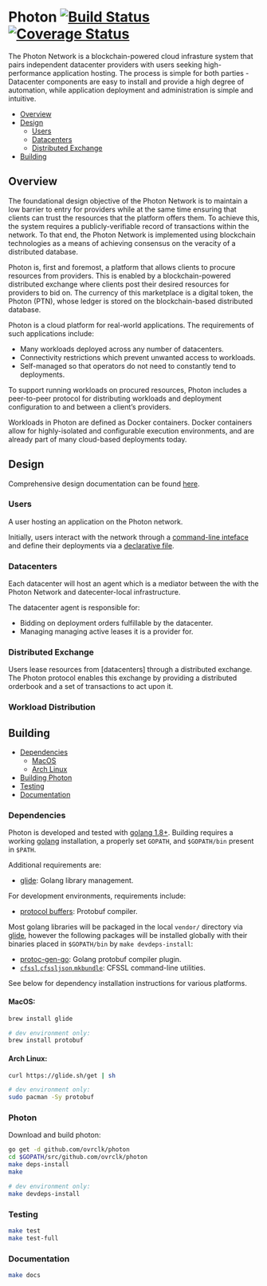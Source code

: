 # Photon [![Build Status](https://travis-ci.com/ovrclk/photon.svg?token=xMx9pPujMteGc5JpGjzX&branch=master-update)](https://travis-ci.com/ovrclk/photon) [![Coverage Status](https://coveralls.io/repos/github/ovrclk/photon/badge.svg?t=bXSvuV)](https://coveralls.io/github/ovrclk/photon)

The Photon Network is a blockchain-powered cloud infrasture system that pairs independent datacenter providers with users seeking high-performance application hosting.  The process is simple for both parties - Datacenter components are easy to install and provide a high degree of automation, while application deployment and administration is simple and intuitive.

* [Overview](#overview)
* [Design](#design)
  * [Users](#users)
  * [Datacenters](#datacenters)
  * [Distributed Exchange](#distributed-exchange)
* [Building](#building)

## Overview

The foundational design objective of the Photon Network is to maintain a low barrier to entry for
providers while at the same time ensuring that clients can trust the resources that the platform
offers them.  To achieve this, the system requires a publicly-verifiable record of transactions
within the network.  To that end, the Photon Network is implemented using blockchain technologies as
a means of achieving consensus on the veracity of a distributed database.

Photon is, first and foremost, a platform that allows clients to procure resources from providers.
This is enabled by a blockchain-powered distributed exchange where clients post their desired
resources for providers to bid on.  The currency of this marketplace is a digital token, the Photon
(PTN), whose ledger is stored on the blockchain-based distributed database.

Photon is a cloud platform for real-world applications. The requirements of such applications
include:

* Many workloads deployed across any number of datacenters.
* Connectivity restrictions which prevent unwanted access to workloads.
* Self-managed so that operators do not need to constantly tend to deployments.

To support running workloads on procured resources, Photon includes a peer-to-peer protocol for
distributing workloads and deployment configuration to and between a client’s providers.

Workloads in Photon are defined as Docker containers.  Docker containers allow for highly-isolated
and configurable execution environments, and are already part of many cloud-based deployments today.

## Design

Comprehensive design documentation can be found [here](_docs/design.md).

### Users

A user hosting an application on the Photon network.

Initially, users interact with the network through a [command-line inteface](_docs/photon-cli.md) and define their deployments via a [declarative file](_docs/sdl.md).

### Datacenters

Each datacenter will host an agent which is a mediator between the with the Photon Network and datecenter-local infrastructure.

The datacenter agent is responsible for:

* Bidding on deployment orders fulfillable by the datacenter.
* Managing managing active leases it is a provider for.

### Distributed Exchange

Users lease resources from [datacenters] through a distributed exchange.  The Photon protocol enables this exchange by providing a distributed
orderbook and a set of transactions to act upon it.

### Workload Distribution

## Building

 * [Dependencies](#dependencies)
   * [MacOS](#macos)
   * [Arch Linux](#arch-linux)
 * [Building Photon](#photon-1)
 * [Testing](#testing)
 * [Documentation](#documentation)

### Dependencies

 Photon is developed and tested with [golang 1.8+](https://golang.org/).  Building requires a working [golang](https://golang.org/) installation, a properly set `GOPATH`, and `$GOPATH/bin` present in `$PATH`.

 Additional requirements are:

 * [glide](https://github.com/Masterminds/glide): Golang library management.

For development environments, requirements include:

 * [protocol buffers](https://developers.google.com/protocol-buffers/): Protobuf compiler.

 Most golang libraries will be packaged in the local `vendor/` directory via [glide](https://github.com/Masterminds/glide), however the following packages will
 be installed globally with their binaries placed in `$GOPATH/bin` by `make devdeps-install`:

 * [protoc-gen-go](https://github.com/golang/protobuf): Golang protobuf compiler plugin.
 * [`cfssl`,`cfssljson`,`mkbundle`](https://github.com/cloudflare/cfssl): CFSSL command-line utilities.

 See below for dependency installation instructions for various platforms.

#### MacOS:

```sh
brew install glide

# dev environment only:
brew install protobuf
```

#### Arch Linux:

```sh
curl https://glide.sh/get | sh

# dev environment only:
sudo pacman -Sy protobuf
```

### Photon

Download and build photon:

```sh
go get -d github.com/ovrclk/photon
cd $GOPATH/src/github.com/ovrclk/photon
make deps-install
make

# dev environment only:
make devdeps-install
```

### Testing

```sh
make test
make test-full
```

### Documentation

```sh
make docs
```
